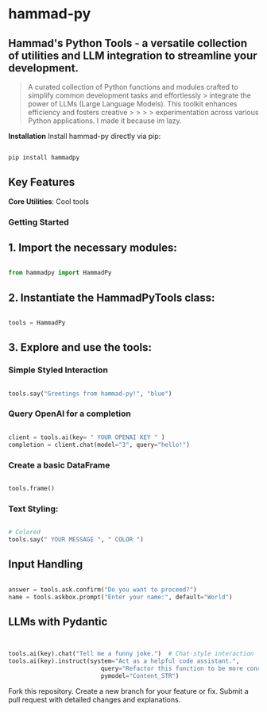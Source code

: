 # hammad-py
## Hammad's Python Tools - a versatile collection of utilities and LLM integration to streamline your development.

> A curated collection of Python functions and modules crafted to simplify common development tasks and effortlessly > integrate the power of LLMs (Large Language Models). This toolkit enhances efficiency and fosters creative > > > > experimentation across various Python applications. I made it because im lazy.

**Installation**
Install hammad-py directly via pip:

```bash

pip install hammadpy

```

## Key Features

**Core Utilities**: Cool tools

### Getting Started

## 1. Import the necessary modules:

```python

from hammadpy import HammadPy

```

## 2. Instantiate the HammadPyTools class:

```python

tools = HammadPy

```

## 3. Explore and use the tools:

### Simple Styled Interaction

```python

tools.say("Greetings from hammad-py!", "blue")

```

### Query OpenAI for a completion 

```python

client = tools.ai(key= " YOUR OPENAI KEY " )
completion = client.chat(model="3", query="hello!")

```

### Create a basic DataFrame

```python

tools.frame()

```

### Text Styling:

```python

# Colored
tools.say(" YOUR MESSAGE ", " COLOR ")

```

## Input Handling

```python

answer = tools.ask.confirm("Do you want to proceed?")
name = tools.askbox.prompt("Enter your name:", default="World")

```

## LLMs with Pydantic

```python


tools.ai(key).chat("Tell me a funny joke.")  # Chat-style interaction
tools.ai(key).instruct(system="Act as a helpful code assistant.",
                          query="Refactor this function to be more concise."
                          pymodel="Content_STR")

```

Fork this repository.
Create a new branch for your feature or fix.
Submit a pull request with detailed changes and explanations.
